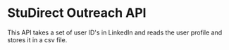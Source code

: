# StuDirect Outreach API
This API takes a set of user ID's in LinkedIn and reads the user profile and stores it in a csv file.
